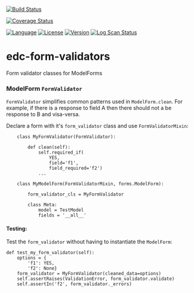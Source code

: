[![Build Status](https://app.travis-ci.com/samKenpachi011/edc-form-validators.svg?branch=develop)](https://app.travis-ci.com/samKenpachi011/edc-form-validators)

[![Coverage Status](https://coveralls.io/repos/github/EDC-Upgrade/edc-form-validators/badge.svg?branch=develop)](https://coveralls.io/github/EDC-Upgrade/edc-form-validators?branch=develop)

[![Language](https://img.shields.io/badge/Language-Python-blue.svg)](https://www.python.org/)
[![License](https://img.shields.io/badge/License-MIT-yellow.svg)](https://opensource.org/licenses/MIT)
[![Version](https://img.shields.io/badge/Version-1.0.0-blue.svg)](https://github.com/samKenpachi011/edc-form-validators/releases/tag/v1.0.0)
[![Log Scan Status](https://img.shields.io/badge/Log%20Scan-Passing-brightgreen.svg)](https://app.travis-ci.com/github/samKenpachi011/edc-form-validators/logscans)

# edc-form-validators

Form validator classes for ModelForms


### ModelForm `FormValidator`

`FormValidator` simplifies common patterns used in `ModelForm.clean`. For example, if there is a response to field A then there should not a be response to B and visa-versa.

Declare a form with it's `form_validator` class and use `FormValidatorMixin`:

        class MyFormValidator(FormValidator):

            def clean(self):
                self.required_if(
                    YES,
                    field='f1',
                    field_required='f2')
                ...

        class MyModelForm(FormValidatorMixin, forms.ModelForm):

            form_validator_cls = MyFormValidator

            class Meta:
                model = TestModel
                fields = '__all__'


#### Testing:

Test the `form_validator` without having to instantiate the `ModelForm`:

    def test_my_form_validator(self):
        options = {
            'f1': YES,
            'f2': None}
        form_validator = MyFormValidator(cleaned_data=options)
        self.assertRaises(ValidationError, form_validator.validate)
        self.assertIn('f2', form_validator._errors)
